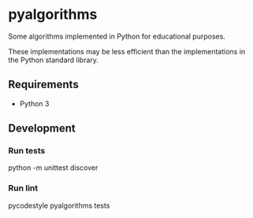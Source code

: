 # pyalgorithms
Some algorithms implemented in Python for educational purposes.

These implementations may be less efficient than the implementations in the Python standard library.

## Requirements

* Python 3

## Development

### Run tests

python -m unittest discover

### Run lint

pycodestyle pyalgorithms tests